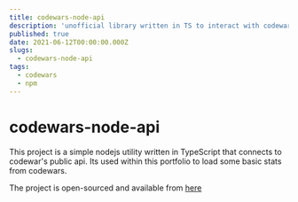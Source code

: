 ```yaml
---
title: codewars-node-api
description: 'unofficial library written in TS to interact with codewars public api'
published: true
date: 2021-06-12T00:00:00.000Z
slugs:
  - codewars-node-api
tags: 
  - codewars
  - npm
---
```


# codewars-node-api

This project is a simple nodejs utility written in TypeScript that connects to codewar's public api. Its used within this portfolio to load some basic stats from codewars.

The project is open-sourced and available from [here](https://github.com/bradtaniguchi/codewars-node-api)
